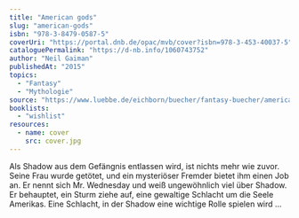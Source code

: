 ```yaml
---
title: "American gods"
slug: "american-gods"
isbn: "978-3-8479-0587-5"
coverUri: "https://portal.dnb.de/opac/mvb/cover?isbn=978-3-453-40037-5"
cataloguePermalink: "https://d-nb.info/1060743752"
author: "Neil Gaiman"
publishedAt: "2015"
topics:
  - "Fantasy"
  - "Mythologie"
source: "https://www.luebbe.de/eichborn/buecher/fantasy-buecher/american-gods/id_2776174"
booklists:
  - "wishlist"
resources:
  - name: cover
    src: cover.jpg
---
```

Als Shadow aus dem Gefängnis entlassen wird, ist nichts mehr wie zuvor. Seine 
Frau wurde getötet, und ein mysteriöser Fremder bietet ihm einen Job an. Er 
nennt sich Mr. Wednesday und weiß ungewöhnlich viel über Shadow. Er behauptet, 
ein Sturm ziehe auf, eine gewaltige Schlacht um die Seele Amerikas. Eine 
Schlacht, in der Shadow eine wichtige Rolle spielen wird ...